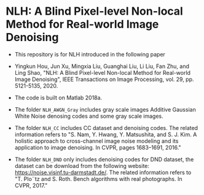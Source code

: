 # NLH: A Blind Pixel-level Non-local Method for Real-world Image Denoising
* This repository is for NLH introduced in the following paper

* Yingkun Hou, Jun Xu, Mingxia Liu, Guanghai Liu, Li Liu, Fan Zhu, and Ling Shao, "NLH: A Blind Pixel-level Non-local 
Method for Real-world Image Denoising", IEEE Transactions on Image Processing, vol. 29, pp. 5121-5135, 2020.

* The code is built on Matlab 2018a.

* The folder `NLH_AWGN_Gray` includes gray scale images Additive Gaussian White Noise denosing codes and some gray scale images.

* The folder `NLH_CC` includes CC dataset and denoising codes. The related information refers to "S. Nam, Y. Hwang, Y.  Matsushita, and S. J. Kim. A holistic approach to cross-channel image noise modeling and its application to image
denoising. In CVPR, pages 1683–1691, 2016."

* The folder `NLH_DND` only includes denoising codes for DND dataset, the dataset can be download from the following website:     https://noise.visinf.tu-darmstadt.de/. The related information refers to "T.  Plo¨tz  and  S.  Roth.   Bench                                 algorithms  with  real photographs.  In CVPR, 2017."
